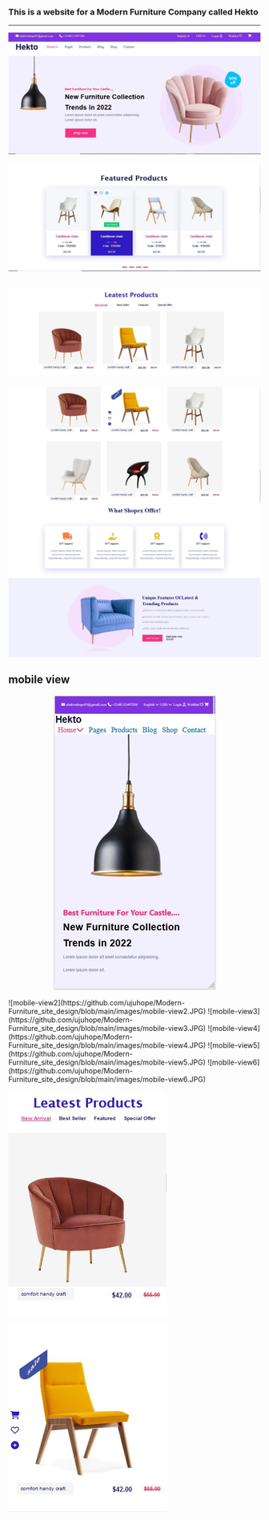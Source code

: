 ﻿### This is a website  for a Modern Furniture Company called Hekto
---
![hekto-home-page1](https://github.com/ujuhope/Modern-Furniture_site_design/blob/main/images/Hekto-home-page1.JPG)

![featured-product(2)](https://github.com/ujuhope/Modern-Furniture_site_design/blob/main/images/featured-product%20(2).JPG) 


![hekto-home-page3a1](https://github.com/ujuhope/Modern-Furniture_site_design/blob/main/images/hekto-home-page3a1.JPG)
---
![hekto-home-page3a2](https://github.com/ujuhope/Modern-Furniture_site_design/blob/main/images/hekto-home-page3a2%20(2).JPG)
![what-shopex-offer](https://github.com/ujuhope/Modern-Furniture_site_design/blob/main/images/what-shopex-offer.JPG)
![unique-p-screenshot](https://github.com/ujuhope/Modern-Furniture_site_design/blob/main/images/unique-p-screenshot.JPG)

## mobile view

<p align="center"> 
  <img src="https://github.com/ujuhope/Modern-Furniture_site_design/blob/main/images/mobile-view1.JPG" alt="image of a chair"/>
  </p>
![mobile-view2](https://github.com/ujuhope/Modern-Furniture_site_design/blob/main/images/mobile-view2.JPG)
![mobile-view3](https://github.com/ujuhope/Modern-Furniture_site_design/blob/main/images/mobile-view3.JPG)
![mobile-view4](https://github.com/ujuhope/Modern-Furniture_site_design/blob/main/images/mobile-view4.JPG)
![mobile-view5](https://github.com/ujuhope/Modern-Furniture_site_design/blob/main/images/mobile-view5.JPG)
![mobile-view6](https://github.com/ujuhope/Modern-Furniture_site_design/blob/main/images/mobile-view6.JPG)

![mobile-view7](https://github.com/ujuhope/Modern-Furniture_site_design/blob/main/images/mobile-view7.JPG)


![mobile-view8](https://github.com/ujuhope/Modern-Furniture_site_design/blob/main/images/mobile-view8.JPG)



